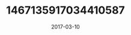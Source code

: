 ---
title: "1467135917034410587"
cover: "2017-03-10 14.24.12 1467135917034410587_46248401"
photo: "2017-03-10 14.24.12 1467135917034410587_46248401"
date: "2017-03-10"
type: "photo"
---